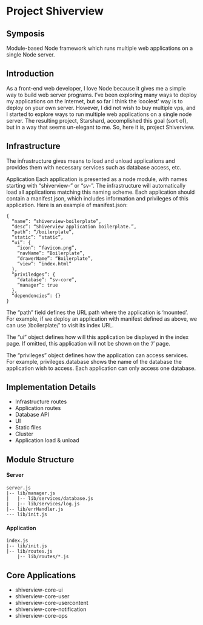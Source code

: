 # Project Shiverview

## Symposis
Module-based Node framework which runs multiple web applications on a single
Node server.

## Introduction
As a front-end web developer, I love Node because it gives me a simple way to
build web server programs. I’ve been exploring many ways to deploy my
applications on the Internet, but so far I think the ‘coolest’ way is to deploy
on your own server. However, I did not wish to buy multiple vps, and I started
to explore ways to run multiple web applications on a single node server. The
resulting project, Starshard, accomplished this goal (sort of), but in a way
that seems un-elegant to me. So, here it is, project Shiverview.

## Infrastructure
The infrastructure gives means to load and unload applications and provides them
with necessary services such as database access, etc.

Application
Each application is presented as a node module, with names starting with
“shiverview-” or “sv-”. The infrastructure will automatically load all
applications matching this naming scheme. Each application should contain a
manifest.json, which includes information and privileges of this application.
Here is an example of manifest.json:

    {
      “name”: “shiverview-boilerplate”,
      “desc”: “Shiverview application boilerplate.”,
      “path”: “/boilerplate”,
      “static”: “static”,
      “ui”: {
        “icon”: “favicon.png”,
        “navName”: “Boilerplate”,
        “drawerName”: “Boilerplate”,
        “view”: “index.html”
      },
      “priviledges”: {
        “database”: “sv-core”,
        “manager”: true
      },
      “dependencies”: {}
    }

The “path” field defines the URL path where the application is ‘mounted’. For
example, if we deploy an application with manifest defined as above, we can use
‘/boilerplate/’ to visit its index URL.

The “ui” object defines how will this application be displayed in the index
page. If omitted, this application will not be shown on the ‘/’ page.

The “privileges” object defines how the application can access services.
For example, privileges.database shows the name of the database the application
wish to access. Each application can only access one database.

## Implementation Details

* Infrastructure routes
* Application routes
* Database API
* UI
* Static files
* Cluster
* Application load & unload

## Module Structure

#### Server

    server.js
    |-- lib/manager.js
    |   |-- lib/services/database.js
    |   |-- lib/services/log.js
    |-- lib/errHandler.js
    --- lib/init.js

#### Application

    index.js
    |-- lib/init.js
    |-- lib/routes.js
        |-- lib/routes/*.js

## Core Applications

* shiverview-core-ui
* shiverview-core-user
* shiverview-core-usercontent
* shiverview-core-notification
* shiverview-core-ops
